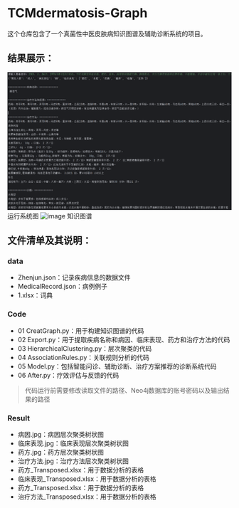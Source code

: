 # TCMdermatosis-Graph
这个仓库包含了一个真菌性中医皮肤病知识图谱及辅助诊断系统的项目。

## 结果展示：
![image](Model.png)
运行系统图
![image](graph.png)
知识图谱

## 文件清单及其说明：

### data
  - Zhenjun.json：记录疾病信息的数据文件
  - MedicalRecord.json：病例例子
  - 1.xlsx：词典

### Code
  - 01 CreatGraph.py：用于构建知识图谱的代码
  - 02 Export.py：用于提取疾病名称和病因、临床表现、药方和治疗方法的代码
  - 03 HierarchicalClustering.py：层次聚类的代码
  - 04 AssociationRules.py：关联规则分析的代码
  - 05 Model.py：包括智能问诊、辅助诊断、治疗方案推荐的诊断系统代码
  - 06 After.py：疗效评估与反馈的代码
  > 代码运行前需要修改读取文件的路径、Neo4j数据库的账号密码以及输出结果的路径

### Result
  - 病因.jpg：病因层次聚类树状图
  - 临床表现.jpg：临床表现层次聚类树状图
  - 药方.jpg：药方层次聚类树状图
  - 治疗方法.jpg：治疗方法层次聚类树状图
  - 药方_Transposed.xlsx：用于数据分析的表格
  - 临床表现_Transposed.xlsx：用于数据分析的表格
  - 药方_Transposed.xlsx：用于数据分析的表格
  - 治疗方法_Transposed.xlsx：用于数据分析的表格
